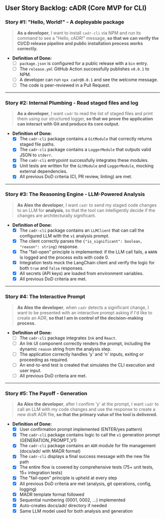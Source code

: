 ## **User Story Backlog: cADR (Core MVP for CLI)**

### **Story #1: "Hello, World!" - A deployable package**

> **As a developer**, I want to install `cadr-cli` via NPM and run its command to see a "Hello, cADR!" message, **so that we can verify the CI/CD release pipeline and public installation process works correctly.**

* **Definition of Done:**
  * [ ] `package.json` is configured for a public release with a `bin` entry.
  * [ ] The `release.yml` GitHub Action successfully publishes `v0.0.1` to NPM.
  * [ ] A developer can run `npx cadr@0.0.1` and see the welcome message.
  * [ ] The code is peer-reviewed in a Pull Request.

-----

### **Story \#2: Internal Plumbing - Read staged files and log**

> **As a developer**, I want `cadr` to read the list of staged files and print them using our structured logger, **so that we prove the application can interact with Git and produce its core output.**

* **Definition of Done:**
  * [x] The `cadr-cli` package contains a `GitModule` that correctly returns staged file paths.
  * [x] The `cadr-cli` package contains a `LoggerModule` that outputs valid JSON to `stderr`.
  * [x] The `cadr-cli` entrypoint successfully integrates these modules.
  * [x] Unit tests are written for the `GitModule` and `LoggerModule`, mocking external dependencies.
  * [x] All previous DoD criteria (CI, PR review, linting) are met.

-----

### **Story \#3: The Reasoning Engine - LLM-Powered Analysis**

> **As Alex the developer**, I want `cadr` to send my staged code changes to an LLM for **analysis**, so that the tool can intelligently decide if the changes are architecturally significant.

* **Definition of Done:**
  * [x] The `cadr-cli` package contains an `LLMClient` that can call the configured LLM with the `v1` analysis prompt.
  * [x] The client correctly parses the `{"is_significant": boolean, "reason": string}` response.
  * [x] The "fail-open" principle is implemented: if the LLM call fails, a `WARN` is logged and the process exits with code 0.
  * [x] Integration tests mock the LangChain client and verify the logic for both `true` and `false` responses.
  * [x] All secrets (API keys) are loaded from environment variables.
  * [x] All previous DoD criteria are met.

-----

### **Story \#4: The Interactive Prompt**

> **As Alex the developer**, when `cadr` detects a significant change, I want to be presented with an interactive prompt asking if I'd like to create an ADR, **so that I am in control of the decision-making process.**

* **Definition of Done:**
  * [ ] The `cadr-cli` package integrates `Ink` and `React`.
  * [ ] An Ink UI component correctly renders the prompt, including the dynamic `reason` string from the analysis step.
  * [ ] The application correctly handles 'y' and 'n' inputs, exiting or proceeding as required.
  * [ ] An end-to-end test is created that simulates the CLI execution and user input.
  * [ ] All previous DoD criteria are met.

-----

### **Story \#5: The Payoff - Generation**

> **As Alex the developer**, after I confirm 'y' at the prompt, I want `cadr` to call an LLM with my code changes and use the response to create a new draft ADR file, **so that the primary value of the tool is delivered.**

* **Definition of Done:**
  * [x] User confirmation prompt implemented (ENTER/yes pattern)
  * [x] The `cadr-cli` package contains logic to call the `v1` generation prompt (GENERATION_PROMPT_V1)
  * [x] The `cadr-cli` package contains an `ADR` module for file management (docs/adr/ with MADR format)
  * [x] The `cadr-cli` displays a final success message with the new file path
  * [x] The entire flow is covered by comprehensive tests (75+ unit tests, 15+ integration tests)
  * [x] The "fail-open" principle is upheld at every step
  * [x] All previous DoD criteria are met (analysis, git operations, config, logging)
  * [x] MADR template format followed
  * [x] Sequential numbering (0001, 0002, ...) implemented
  * [x] Auto-creates docs/adr/ directory if needed
  * [x] Same LLM model used for both analysis and generation
